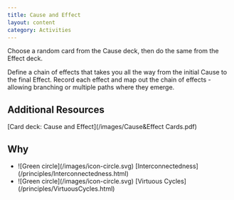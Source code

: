 ```yaml
---
title: Cause and Effect
layout: content
category: Activities
---
```


Choose a random card from the Cause deck, then do the same from the Effect deck.

Define a chain of effects that takes you all the way from the initial Cause to the final Effect. Record each effect and map out the chain of effects - allowing branching or multiple paths where they emerge.

## Additional Resources
[Card deck: Cause and Effect](/images/Cause&Effect Cards.pdf)

## Why
<ul class="idg-articleContentUseWhyHow"><li>![Green circle](/images/icon-circle.svg) [Interconnectedness](/principles/Interconnectedness.html)</li>
<li>![Green circle](/images/icon-circle.svg) [Virtuous Cycles](/principles/VirtuousCycles.html)</li></ul>